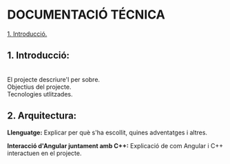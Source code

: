 # DOCUMENTACIÓ TÉCNICA
<a href="#1-introducci%C3%B3">1. Introducció.</a>

## 1. Introducció:
<br>
El projecte descriure'l per sobre. 
<br>
Objectius del projecte. 
<br>Tecnologies utlitzades. 

## 2. Arquitectura:
**Llenguatge:**
Explicar per què s'ha escollit, quines adventatges i altres.

**Interacció d'Angular juntament amb C++:**
Explicació de com Angular i C++ interactuen en el projecte.

